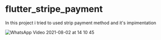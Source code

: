 # flutter_stripe_payment

In this project i tried to used strip payment method and it's impimentation 

![WhatsApp Video 2021-08-02 at 14 10 45](https://user-images.githubusercontent.com/38564835/127962023-4d5713bf-7689-468d-95e4-2bcec38b6d64.gif)


